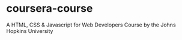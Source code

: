 # coursera-course
A HTML, CSS &amp; Javascript for Web Developers Course by the Johns Hopkins University
